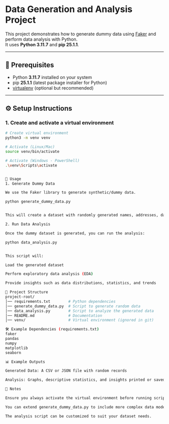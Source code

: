 # Data Generation and Analysis Project

This project demonstrates how to generate dummy data using [Faker](https://faker.readthedocs.io/) and perform data analysis with Python.  
It uses **Python 3.11.7** and **pip 25.1.1**.

---

## 📌 Prerequisites

- Python **3.11.7** installed on your system  
- pip **25.1.1** (latest package installer for Python)  
- [virtualenv](https://docs.python.org/3/library/venv.html) (optional but recommended)

---

## ⚙️ Setup Instructions

### 1. Create and activate a virtual environment
```bash
# Create virtual environment
python3 -m venv venv

# Activate (Linux/Mac)
source venv/bin/activate

# Activate (Windows - PowerShell)
.\venv\Scripts\activate


🚀 Usage
1. Generate Dummy Data

We use the Faker library to generate synthetic/dummy data.

python generate_dummy_data.py


This will create a dataset with randomly generated names, addresses, dates, and other information depending on your script’s configuration.

2. Run Data Analysis

Once the dummy dataset is generated, you can run the analysis:

python data_analysis.py


This script will:

Load the generated dataset

Perform exploratory data analysis (EDA)

Provide insights such as data distributions, statistics, and trends

📂 Project Structure
project-root/
│── requirements.txt        # Python dependencies
│── generate_dummy_data.py  # Script to generate random data
│── data_analysis.py        # Script to analyze the generated data
│── README.md               # Documentation
│── venv/                   # Virtual environment (ignored in git)

🛠 Example Dependencies (requirements.txt)
faker
pandas
numpy
matplotlib
seaborn

📊 Example Outputs

Generated Data: A CSV or JSON file with random records

Analysis: Graphs, descriptive statistics, and insights printed or saved

📝 Notes

Ensure you always activate the virtual environment before running scripts.

You can extend generate_dummy_data.py to include more complex data models (e.g., user profiles, transactions).

The analysis script can be customized to suit your dataset needs.